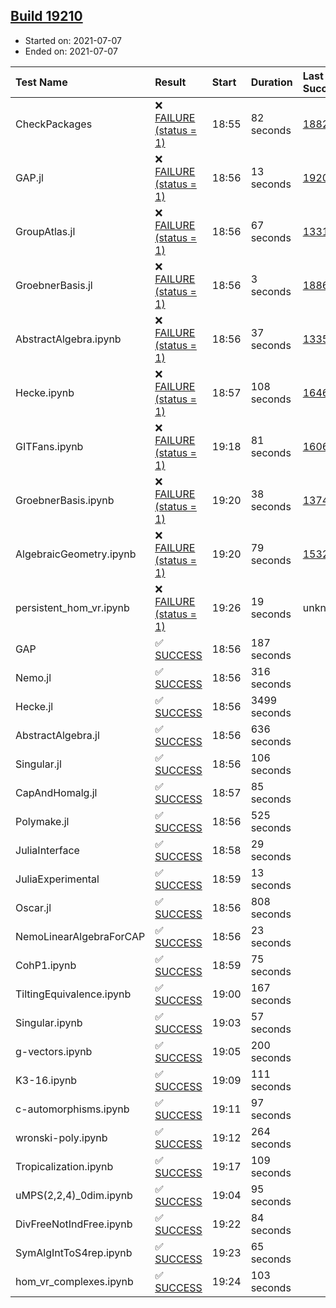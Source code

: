 ## [Build 19210](https://oscarci.mathematik.uni-kl.de/job/oscar/19210/)

* Started on: 2021-07-07
* Ended on: 2021-07-07

| Test Name    | Result | Start | Duration | Last Success | First Failure |
|:-------------|:-------|:------|:---------|:-------------|:--------------|
| CheckPackages | ❌ [FAILURE (status = 1)](https://oscarci.mathematik.uni-kl.de/job/oscar/19210/artifact/logs/build-19210/CheckPackages.log) | 18:55 | 82 seconds | [18822](https://oscarci.mathematik.uni-kl.de/job/oscar/18822/) | [18823](https://oscarci.mathematik.uni-kl.de/job/oscar/18823/) |
| GAP.jl | ❌ [FAILURE (status = 1)](https://oscarci.mathematik.uni-kl.de/job/oscar/19210/artifact/logs/build-19210/GAP.jl.log) | 18:56 | 13 seconds | [19209](https://oscarci.mathematik.uni-kl.de/job/oscar/19209/) | [19210](https://oscarci.mathematik.uni-kl.de/job/oscar/19210/) |
| GroupAtlas.jl | ❌ [FAILURE (status = 1)](https://oscarci.mathematik.uni-kl.de/job/oscar/19210/artifact/logs/build-19210/GroupAtlas.jl.log) | 18:56 | 67 seconds | [13311](https://oscarci.mathematik.uni-kl.de/job/oscar/13311/) | [13312](https://oscarci.mathematik.uni-kl.de/job/oscar/13312/) |
| GroebnerBasis.jl | ❌ [FAILURE (status = 1)](https://oscarci.mathematik.uni-kl.de/job/oscar/19210/artifact/logs/build-19210/GroebnerBasis.jl.log) | 18:56 | 3 seconds | [18864](https://oscarci.mathematik.uni-kl.de/job/oscar/18864/) | [18865](https://oscarci.mathematik.uni-kl.de/job/oscar/18865/) |
| AbstractAlgebra.ipynb | ❌ [FAILURE (status = 1)](https://oscarci.mathematik.uni-kl.de/job/oscar/19210/artifact/logs/build-19210/AbstractAlgebra.ipynb.log) | 18:56 | 37 seconds | [13355](https://oscarci.mathematik.uni-kl.de/job/oscar/13355/) | [13356](https://oscarci.mathematik.uni-kl.de/job/oscar/13356/) |
| Hecke.ipynb | ❌ [FAILURE (status = 1)](https://oscarci.mathematik.uni-kl.de/job/oscar/19210/artifact/logs/build-19210/Hecke.ipynb.log) | 18:57 | 108 seconds | [16463](https://oscarci.mathematik.uni-kl.de/job/oscar/16463/) | [16464](https://oscarci.mathematik.uni-kl.de/job/oscar/16464/) |
| GITFans.ipynb | ❌ [FAILURE (status = 1)](https://oscarci.mathematik.uni-kl.de/job/oscar/19210/artifact/logs/build-19210/GITFans.ipynb.log) | 19:18 | 81 seconds | [16068](https://oscarci.mathematik.uni-kl.de/job/oscar/16068/) | [16069](https://oscarci.mathematik.uni-kl.de/job/oscar/16069/) |
| GroebnerBasis.ipynb | ❌ [FAILURE (status = 1)](https://oscarci.mathematik.uni-kl.de/job/oscar/19210/artifact/logs/build-19210/GroebnerBasis.ipynb.log) | 19:20 | 38 seconds | [13748](https://oscarci.mathematik.uni-kl.de/job/oscar/13748/) | [13749](https://oscarci.mathematik.uni-kl.de/job/oscar/13749/) |
| AlgebraicGeometry.ipynb | ❌ [FAILURE (status = 1)](https://oscarci.mathematik.uni-kl.de/job/oscar/19210/artifact/logs/build-19210/AlgebraicGeometry.ipynb.log) | 19:20 | 79 seconds | [15322](https://oscarci.mathematik.uni-kl.de/job/oscar/15322/) | [15323](https://oscarci.mathematik.uni-kl.de/job/oscar/15323/) |
| persistent_hom_vr.ipynb | ❌ [FAILURE (status = 1)](https://oscarci.mathematik.uni-kl.de/job/oscar/19210/artifact/logs/build-19210/persistent_hom_vr.ipynb.log) | 19:26 | 19 seconds | unknown | unknown |
| GAP | ✅ [SUCCESS](https://oscarci.mathematik.uni-kl.de/job/oscar/19210/artifact/logs/build-19210/GAP.log) | 18:56 | 187 seconds |  |  |
| Nemo.jl | ✅ [SUCCESS](https://oscarci.mathematik.uni-kl.de/job/oscar/19210/artifact/logs/build-19210/Nemo.jl.log) | 18:56 | 316 seconds |  |  |
| Hecke.jl | ✅ [SUCCESS](https://oscarci.mathematik.uni-kl.de/job/oscar/19210/artifact/logs/build-19210/Hecke.jl.log) | 18:56 | 3499 seconds |  |  |
| AbstractAlgebra.jl | ✅ [SUCCESS](https://oscarci.mathematik.uni-kl.de/job/oscar/19210/artifact/logs/build-19210/AbstractAlgebra.jl.log) | 18:56 | 636 seconds |  |  |
| Singular.jl | ✅ [SUCCESS](https://oscarci.mathematik.uni-kl.de/job/oscar/19210/artifact/logs/build-19210/Singular.jl.log) | 18:56 | 106 seconds |  |  |
| CapAndHomalg.jl | ✅ [SUCCESS](https://oscarci.mathematik.uni-kl.de/job/oscar/19210/artifact/logs/build-19210/CapAndHomalg.jl.log) | 18:57 | 85 seconds |  |  |
| Polymake.jl | ✅ [SUCCESS](https://oscarci.mathematik.uni-kl.de/job/oscar/19210/artifact/logs/build-19210/Polymake.jl.log) | 18:56 | 525 seconds |  |  |
| JuliaInterface | ✅ [SUCCESS](https://oscarci.mathematik.uni-kl.de/job/oscar/19210/artifact/logs/build-19210/JuliaInterface.log) | 18:58 | 29 seconds |  |  |
| JuliaExperimental | ✅ [SUCCESS](https://oscarci.mathematik.uni-kl.de/job/oscar/19210/artifact/logs/build-19210/JuliaExperimental.log) | 18:59 | 13 seconds |  |  |
| Oscar.jl | ✅ [SUCCESS](https://oscarci.mathematik.uni-kl.de/job/oscar/19210/artifact/logs/build-19210/Oscar.jl.log) | 18:56 | 808 seconds |  |  |
| NemoLinearAlgebraForCAP | ✅ [SUCCESS](https://oscarci.mathematik.uni-kl.de/job/oscar/19210/artifact/logs/build-19210/NemoLinearAlgebraForCAP.log) | 18:56 | 23 seconds |  |  |
| CohP1.ipynb | ✅ [SUCCESS](https://oscarci.mathematik.uni-kl.de/job/oscar/19210/artifact/logs/build-19210/CohP1.ipynb.log) | 18:59 | 75 seconds |  |  |
| TiltingEquivalence.ipynb | ✅ [SUCCESS](https://oscarci.mathematik.uni-kl.de/job/oscar/19210/artifact/logs/build-19210/TiltingEquivalence.ipynb.log) | 19:00 | 167 seconds |  |  |
| Singular.ipynb | ✅ [SUCCESS](https://oscarci.mathematik.uni-kl.de/job/oscar/19210/artifact/logs/build-19210/Singular.ipynb.log) | 19:03 | 57 seconds |  |  |
| g-vectors.ipynb | ✅ [SUCCESS](https://oscarci.mathematik.uni-kl.de/job/oscar/19210/artifact/logs/build-19210/g-vectors.ipynb.log) | 19:05 | 200 seconds |  |  |
| K3-16.ipynb | ✅ [SUCCESS](https://oscarci.mathematik.uni-kl.de/job/oscar/19210/artifact/logs/build-19210/K3-16.ipynb.log) | 19:09 | 111 seconds |  |  |
| c-automorphisms.ipynb | ✅ [SUCCESS](https://oscarci.mathematik.uni-kl.de/job/oscar/19210/artifact/logs/build-19210/c-automorphisms.ipynb.log) | 19:11 | 97 seconds |  |  |
| wronski-poly.ipynb | ✅ [SUCCESS](https://oscarci.mathematik.uni-kl.de/job/oscar/19210/artifact/logs/build-19210/wronski-poly.ipynb.log) | 19:12 | 264 seconds |  |  |
| Tropicalization.ipynb | ✅ [SUCCESS](https://oscarci.mathematik.uni-kl.de/job/oscar/19210/artifact/logs/build-19210/Tropicalization.ipynb.log) | 19:17 | 109 seconds |  |  |
| uMPS(2,2,4)_0dim.ipynb | ✅ [SUCCESS](https://oscarci.mathematik.uni-kl.de/job/oscar/19210/artifact/logs/build-19210/uMPS-2-2-4-_0dim.ipynb.log) | 19:04 | 95 seconds |  |  |
| DivFreeNotIndFree.ipynb | ✅ [SUCCESS](https://oscarci.mathematik.uni-kl.de/job/oscar/19210/artifact/logs/build-19210/DivFreeNotIndFree.ipynb.log) | 19:22 | 84 seconds |  |  |
| SymAlgIntToS4rep.ipynb | ✅ [SUCCESS](https://oscarci.mathematik.uni-kl.de/job/oscar/19210/artifact/logs/build-19210/SymAlgIntToS4rep.ipynb.log) | 19:23 | 65 seconds |  |  |
| hom_vr_complexes.ipynb | ✅ [SUCCESS](https://oscarci.mathematik.uni-kl.de/job/oscar/19210/artifact/logs/build-19210/hom_vr_complexes.ipynb.log) | 19:24 | 103 seconds |  |  |
